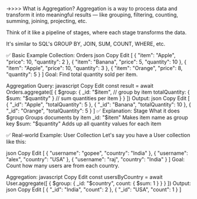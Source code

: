  ->>>> What is Aggregation?
Aggregation is a way to process data and transform it into meaningful results — like grouping, filtering, counting, summing, joining, projecting, etc.

Think of it like a pipeline of stages, where each stage transforms the data.

It's similar to SQL's GROUP BY, JOIN, SUM, COUNT, WHERE, etc.

✅ Basic Example
Collection: Orders
json
Copy
Edit
[
  { "item": "Apple", "price": 10, "quantity": 2 },
  { "item": "Banana", "price": 5, "quantity": 10 },
  { "item": "Apple", "price": 10, "quantity": 3 },
  { "item": "Orange", "price": 8, "quantity": 5 }
]
Goal:
Find total quantity sold per item.

Aggregation Query:
javascript
Copy
Edit
const result = await Orders.aggregate([
  {
    $group: {
      _id: "$item", // group by item
      totalQuantity: { $sum: "$quantity" } // sum quantities per item
    }
  }
])
Output:
json
Copy
Edit
[
  { "_id": "Apple", "totalQuantity": 5 },
  { "_id": "Banana", "totalQuantity": 10 },
  { "_id": "Orange", "totalQuantity": 5 }
]
✅ Explanation:
Stage	What it does
$group	Groups documents by item
_id: "$item"	Makes item name as group key
$sum: "$quantity"	Adds up all quantity values for each item

✅ Real-world Example: User Collection
Let's say you have a User collection like this:

json
Copy
Edit
[
  { "username": "gopee", "country": "India" },
  { "username": "alex", "country": "USA" },
  { "username": "raj", "country": "India" }
]
Goal:
Count how many users are from each country.

Aggregation:
javascript
Copy
Edit
const usersByCountry = await User.aggregate([
  {
    $group: {
      _id: "$country",
      count: { $sum: 1 }
    }
  }
])
Output:
json
Copy
Edit
[
  { "_id": "India", "count": 2 },
  { "_id": "USA", "count": 1 }
]


